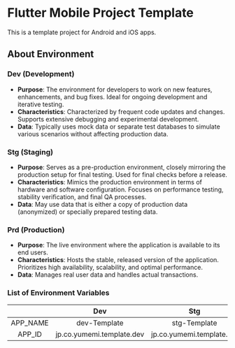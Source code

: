 # Flutter Mobile Project Template

This is a template project for Android and iOS apps.

## About Environment

### Dev (Development)

- **Purpose**: The environment for developers to work on new features, enhancements, and bug fixes. Ideal for ongoing development and iterative testing.
- **Characteristics**: Characterized by frequent code updates and changes. Supports extensive debugging and experimental development.
- **Data**: Typically uses mock data or separate test databases to simulate various scenarios without affecting production data.

### Stg (Staging)

- **Purpose**: Serves as a pre-production environment, closely mirroring the production setup for final testing. Used for final checks before a release.
- **Characteristics**: Mimics the production environment in terms of hardware and software configuration. Focuses on performance testing, stability verification, and final QA processes.
- **Data**: May use data that is either a copy of production data (anonymized) or specially prepared testing data.

### Prd (Production)

- **Purpose**: The live environment where the application is available to its end users.
- **Characteristics**: Hosts the stable, released version of the application. Prioritizes high availability, scalability, and optimal performance.
- **Data**: Manages real user data and handles actual transactions.

### List of Environment Variables

|          |            Dev            |            Stg            |          Prd          |
| :------: | :-----------------------: | :-----------------------: | :-------------------: |
| APP_NAME |       dev-Template        |       stg-Template        |       Template        |
|  APP_ID  | jp.co.yumemi.template.dev | jp.co.yumemi.template.stg | jp.co.yumemi.template |
